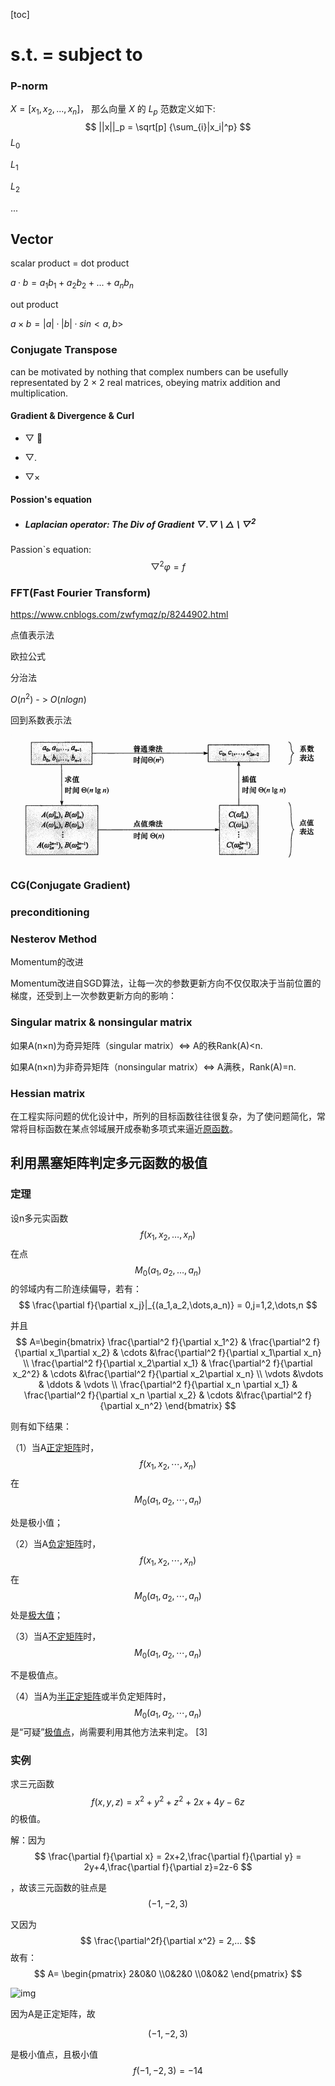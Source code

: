 [toc]

# s.t. = subject to



### P-norm

$X = [x_1,x_2,...,x_n]$， 那么向量 $X$ 的 $L_p$ 范数定义如下:
$$
||x||_p = \sqrt[p] {\sum_{i}|x_i|^p}
$$
$L_0$

$L_1$

$L_2$

...



## Vector



scalar product = dot product

$a·b = a_1b_1+a_2b_2 + ...+a_nb_n$



out product

$a\times b =  |a|·|b|·sin<a,b>$



 

### Conjugate Transpose

can be motivated by nothing that complex numbers can be usefully representated by 2 $\times$ 2 real matrices, obeying matrix addition and multiplication.



#### Gradient & Divergence & Curl

- $\bigtriangledown$ 

- $\bigtriangledown .$

- $\bigtriangledown \times$

#### Possion's equation

- ##### Laplacian operator: The Div of Gradient $\bigtriangledown . \bigtriangledown$ \ $\bigtriangleup$ \ $\bigtriangledown^{2}$

Passion`s equation:
$$
\bigtriangledown^{2} \varphi = f
$$




### FFT(Fast Fourier Transform)

https://www.cnblogs.com/zwfymqz/p/8244902.html

点值表示法

欧拉公式

分治法

$O(n^2)$ - > $O(nlogn)$

回到系数表示法

![img](../pic/Math1.png)



### CG(Conjugate Gradient)





### preconditioning





### Nesterov Method

Momentum的改进

Momentum改进自SGD算法，让每一次的参数更新方向不仅仅取决于当前位置的梯度，还受到上一次参数更新方向的影响：





### Singular matrix & nonsingular matrix

如果A(n×n)为奇异矩阵（singular matrix）<=> A的秩Rank(A)<n.

如果A(n×n)为非奇异矩阵（nonsingular matrix）<=> A满秩，Rank(A)=n.



### Hessian matrix

在工程实际问题的优化设计中，所列的目标函数往往很复杂，为了使问题简化，常常将目标函数在某点邻域展开成泰勒多项式来逼近[原函数](https://baike.baidu.com/item/原函数)。

## 利用黑塞矩阵判定多元函数的极值

### 定理

设n多元实函数
$$
f(x_1,x_2,\dots,x_n)
$$
在点
$$
M_0(a_1,a_2,\dots,a_n)
$$
 的邻域内有二阶连续偏导，若有：
$$
\frac{\partial f}{\partial x_j}|_{(a_1,a_2,\dots,a_n)} = 0,j=1,2,\dots,n
$$


并且
$$
A=\begin{bmatrix}
\frac{\partial^2 f}{\partial x_1^2} & \frac{\partial^2 f}{\partial x_1\partial x_2} & \cdots  &\frac{\partial^2 f}{\partial x_1\partial x_n}
\\ \frac{\partial^2 f}{\partial x_2\partial x_1} & \frac{\partial^2 f}{\partial x_2^2}  & \cdots &\frac{\partial^2 f}{\partial x_2\partial x_n}
\\ \vdots &\vdots & \ddots & \vdots
\\ \frac{\partial^2 f}{\partial x_n \partial x_1} & \frac{\partial^2 f}{\partial x_n \partial x_2} & \cdots &\frac{\partial^2 f}{\partial x_n^2}
\end{bmatrix}
$$


则有如下结果：

（1）当A[正定矩阵](https://baike.baidu.com/item/正定矩阵)时，
$$
f(x_1,x_2,\cdots,x_n)
$$
 在
$$
M_0(a_1,a_2,\cdots,a_n)
$$


 处是极小值；

（2）当A[负定矩阵](https://baike.baidu.com/item/负定矩阵)时，
$$
f(x_1,x_2,\cdots,x_n)
$$
 在
$$
M_0(a_1,a_2,\cdots,a_n)
$$
 处是[极大值](https://baike.baidu.com/item/极大值)；

（3）当A[不定矩阵](https://baike.baidu.com/item/不定矩阵)时，
$$
M_0(a_1,a_2,\cdots,a_n)
$$


 不是极值点。

（4）当A为[半正定矩阵](https://baike.baidu.com/item/半正定矩阵)或半负定矩阵时，
$$
M_0(a_1,a_2,\cdots,a_n)
$$
 是“可疑”[极值点](https://baike.baidu.com/item/极值点)，尚需要利用其他方法来判定。 [3] 

### 实例

求三元函数
$$
f(x,y,z) = x^2+y^2+z^2+2x+4y-6z
$$
的极值。

解：因为
$$
\frac{\partial f}{\partial x} = 2x+2,\frac{\partial f}{\partial y} = 2y+4,\frac{\partial f}{\partial z}=2z-6
$$


，故该三元函数的驻点是
$$
(-1,-2,3)
$$


又因为
$$
\frac{\partial^2f}{\partial x^2} = 2,...
$$
故有：
$$
A= \begin{pmatrix}
2&0&0
\\0&2&0
\\0&0&2
\end{pmatrix}
$$




![img](https://bkimg.cdn.bcebos.com/formula/afa0880845e53fbd23362421c747fa41.svg)

因为A是正定矩阵，故

$$
(-1,-2,3)
$$


是极小值点，且极小值
$$
f(-1,-2,3)=-14
$$


